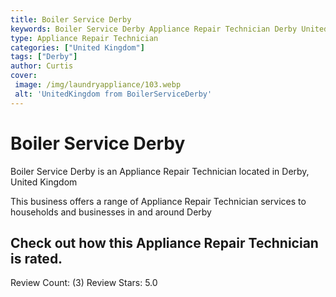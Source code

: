 ```yaml
---
title: Boiler Service Derby
keywords: Boiler Service Derby Appliance Repair Technician Derby United Kingdom 
type: Appliance Repair Technician 
categories: ["United Kingdom"]
tags: ["Derby"]
author: Curtis
cover:
 image: /img/laundryappliance/103.webp
 alt: 'UnitedKingdom from BoilerServiceDerby'
---
```


# Boiler Service Derby
Boiler Service Derby is an Appliance Repair Technician located in Derby, United Kingdom

This business offers a range of Appliance Repair Technician services to households and businesses in and around Derby

## Check out how this Appliance Repair Technician is rated.
Review Count: (3)
Review Stars: 5.0
